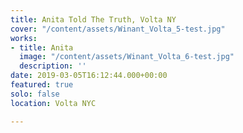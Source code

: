 ```yaml
---
title: Anita Told The Truth, Volta NY
cover: "/content/assets/Winant_Volta_5-test.jpg"
works:
- title: Anita
  image: "/content/assets/Winant_Volta_6-test.jpg"
  description: ''
date: 2019-03-05T16:12:44.000+00:00
featured: true
solo: false
location: Volta NYC

---
```

